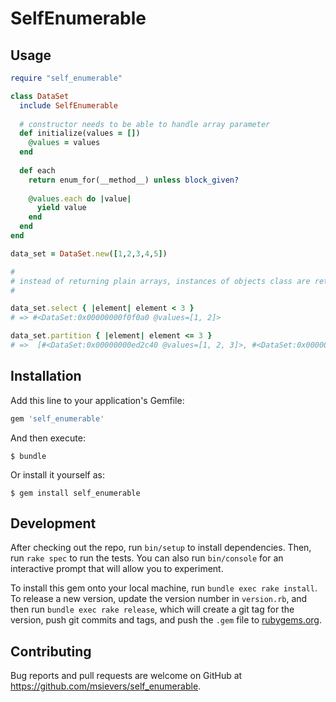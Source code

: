 # SelfEnumerable

## Usage

```ruby
require "self_enumerable"

class DataSet
  include SelfEnumerable
  
  # constructor needs to be able to handle array parameter
  def initialize(values = [])
    @values = values
  end
  
  def each
    return enum_for(__method__) unless block_given?
    
    @values.each do |value|
      yield value
    end
  end
end

data_set = DataSet.new([1,2,3,4,5])

#
# instead of returning plain arrays, instances of objects class are returned
#

data_set.select { |element| element < 3 }
# => #<DataSet:0x00000000f0f0a0 @values=[1, 2]>

data_set.partition { |element| element <= 3 }
# =>  [#<DataSet:0x00000000ed2c40 @values=[1, 2, 3]>, #<DataSet:0x00000000ed2c18 @values=[4, 5]>]
```

## Installation

Add this line to your application's Gemfile:

```ruby
gem 'self_enumerable'
```

And then execute:

    $ bundle

Or install it yourself as:

    $ gem install self_enumerable

## Development

After checking out the repo, run `bin/setup` to install dependencies. Then, run `rake spec` to run the tests. You can also run `bin/console` for an interactive prompt that will allow you to experiment.

To install this gem onto your local machine, run `bundle exec rake install`. To release a new version, update the version number in `version.rb`, and then run `bundle exec rake release`, which will create a git tag for the version, push git commits and tags, and push the `.gem` file to [rubygems.org](https://rubygems.org).

## Contributing

Bug reports and pull requests are welcome on GitHub at https://github.com/msievers/self_enumerable.

